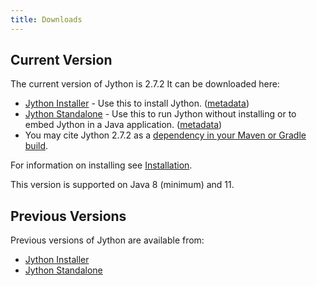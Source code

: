 ```yaml
---
title: Downloads
---
```

## Current Version
The current version of Jython is 2.7.2
It can be downloaded here:
- [Jython Installer](https://repo1.maven.org/maven2/org/python/jython-installer/2.7.2/jython-installer-2.7.2.jar) - Use this to install Jython.
  ([metadata](https://search.maven.org/artifact/org.python/jython-installer/2.7.2/jar))
- [Jython Standalone](https://repo1.maven.org/maven2/org/python/jython-standalone/2.7.2/jython-standalone-2.7.2.jar) - Use this to run Jython without installing or to embed Jython in a Java application.
  ([metadata](https://search.maven.org/artifact/org.python/jython-standalone/2.7.2/jar))
- You may cite Jython 2.7.2 as a
  [dependency in your Maven or Gradle build](https://search.maven.org/artifact/org.python/jython-slim/2.7.2/jar).

For information on installing see [Installation](installation).

This version is supported on Java 8 (minimum) and 11.

## Previous Versions
Previous versions of Jython are available from:
- [Jython Installer](https://search.maven.org/artifact/org.python/jython-installer)
- [Jython Standalone](https://search.maven.org/artifact/org.python/jython-standalone)
